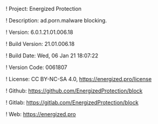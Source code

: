 ! Project: Energized Protection

! Description: ad.porn.malware blocking.

! Version: 6.0.1.21.01.006.18

! Build Version: 21.01.006.18

! Build Date: Wed, 06 Jan 21 18:07:22

! Version Code: 0061807

! License: CC BY-NC-SA 4.0, https://energized.pro/license

! Github: https://github.com/EnergizedProtection/block

! Gitlab: https://gitlab.com/EnergizedProtection/block


! Web: https://energized.pro
